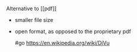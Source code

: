 Alternative to [[pdf]]

- smaller file size
- open format, as opposed to the proprietary pdf
  
  #go https://en.wikipedia.org/wiki/DjVu